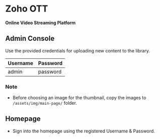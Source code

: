 # Zoho OTT

**Online Video Streaming Platform**

## Admin Console

Use the provided credentials for uploading new content to the library.

| Username | Password |
| ------ | ------ |
| admin | password |

### Note 

 - Before choosing an image for the thumbnail, copy the images to  `/assets/img/main-page/` folder.

## Homepage

 - Sign into the homepage using the registered Username & Password.
